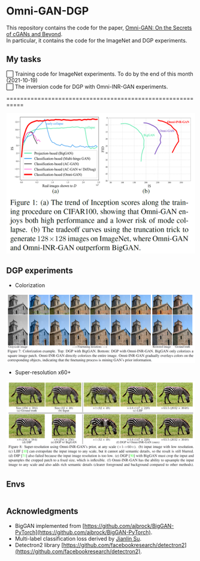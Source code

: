 # Omni-GAN-DGP


This repository contains the code for the paper, [Omni-GAN: On the Secrets of cGANs and Beyond](https://arxiv.org/abs/2011.13074). </br >
In particular, it contains the code for the ImageNet and DGP experiments.



## My tasks

⬜️ Training code for ImageNet experiments. To do by the end of this month (2021-10-19)  
⬜️ The inversion code for DGP with Omni-INR-GAN experiments.


===========================================================
<p float="left">
<img src=.github/truncation_curve.png width="600" />
</p>

## DGP experiments
- Colorization

<p float="left">
<img src=.github/colorization.png width="800" />
</p>

- Super-resolution x60+

<p float="left">
<img src=.github/SR60.png width="800" />
</p>

## Envs

```bash


```



## Acknowledgments

- BigGAN implemented from [https://github.com/ajbrock/BigGAN-PyTorch](https://github.com/ajbrock/BigGAN-PyTorch).
- Multi-label classification loss derived by [Jianlin Su](https://kexue.fm/archives/7359).
- Detectron2 library [https://github.com/facebookresearch/detectron2](https://github.com/facebookresearch/detectron2).


